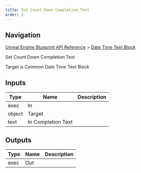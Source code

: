 ```yaml
---
title: Set Count Down Completion Text
order: 2
---
```

## Navigation

[Unreal Engine Blueprint API Reference](https://dev.epicgames.com/documentation/en-us/unreal-engine/BlueprintAPI) > [Date Time Text Block](https://dev.epicgames.com/documentation/en-us/unreal-engine/BlueprintAPI/DateTimeTextBlock)

Set Count Down Completion Text

Target is Common Date Time Text Block

## Inputs

| Type | Name | Description |
| --- | --- | --- |
| exec | In |  |
| object | Target |  |
| text | In Completion Text |  |

## Outputs

| Type | Name | Description |
| --- | --- | --- |
| exec | Out |  |
